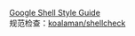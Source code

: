 [Google Shell Style Guide](https://google.github.io/styleguide/shellguide.html)  
规范检查：[koalaman/shellcheck](https://github.com/koalaman/shellcheck)